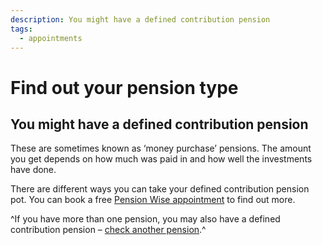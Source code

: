 ```yaml
---
description: You might have a defined contribution pension
tags:
  - appointments
---
```


# Find out your pension type

## You might have a defined contribution pension

These are sometimes known as ‘money purchase’ pensions. The amount you get depends on how much was paid in and how well the investments have done.

There are different ways you can take your defined contribution pension pot. You can book a free [Pension Wise appointment](/appointments) to find out more.

^If you have more than one pension, you may also have a defined contribution pension – [check another pension](/pension-type-tool).^
